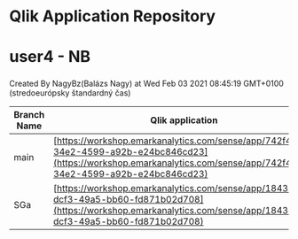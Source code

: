 # Qlik Application Repository 
# user4 - NB
### 
Created By NagyBz(Balázs Nagy) at Wed Feb 03 2021 08:45:19 GMT+0100 (stredoeurópsky štandardný čas)

Branch Name|Qlik application
---|---
main|[https://workshop.emarkanalytics.com/sense/app/742f4920-34e2-4599-a92b-e24bc846cd23](https://workshop.emarkanalytics.com/sense/app/742f4920-34e2-4599-a92b-e24bc846cd23)
SGa|[https://workshop.emarkanalytics.com/sense/app/1843edac-dcf3-49a5-bb60-fd871b02d708](https://workshop.emarkanalytics.com/sense/app/1843edac-dcf3-49a5-bb60-fd871b02d708)